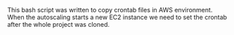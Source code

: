 This bash script was written to copy crontab files in AWS environment. 
When the autoscaling starts a new EC2 instance we need to set the crontab after the whole project was cloned.